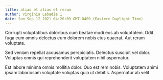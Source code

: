 ```yaml
---
title: alias et alias et rerum
author: Virginia Labadie I
date: Sun Sep 12 2021 04:20:09 GMT-0400 (Eastern Daylight Time)
---
```

Corrupti voluptatibus doloribus cum beatae modi eos ab voluptatem. Odit fuga eum omnis delectus eum dolorem nobis eius quaerat. Aut rerum voluptate.

 Sed veniam repellat accusamus perspiciatis. Delectus suscipit vel dolor. Voluptas omnis qui reprehenderit voluptatem nihil aspernatur.

 Est labore minima omnis mollitia dolor. Quo est rem nobis. Voluptatem animi ipsam laboriosam voluptate voluptas quia ut debitis. Aspernatur ab velit.